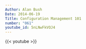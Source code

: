 ```yaml
---
Author: Alan Bush
Date: 2014-06-19
Title: Configuration Management 101
number: "061"
youtube_id: 5nLNwFkVOJ4
---
```


{{< youtube >}}
